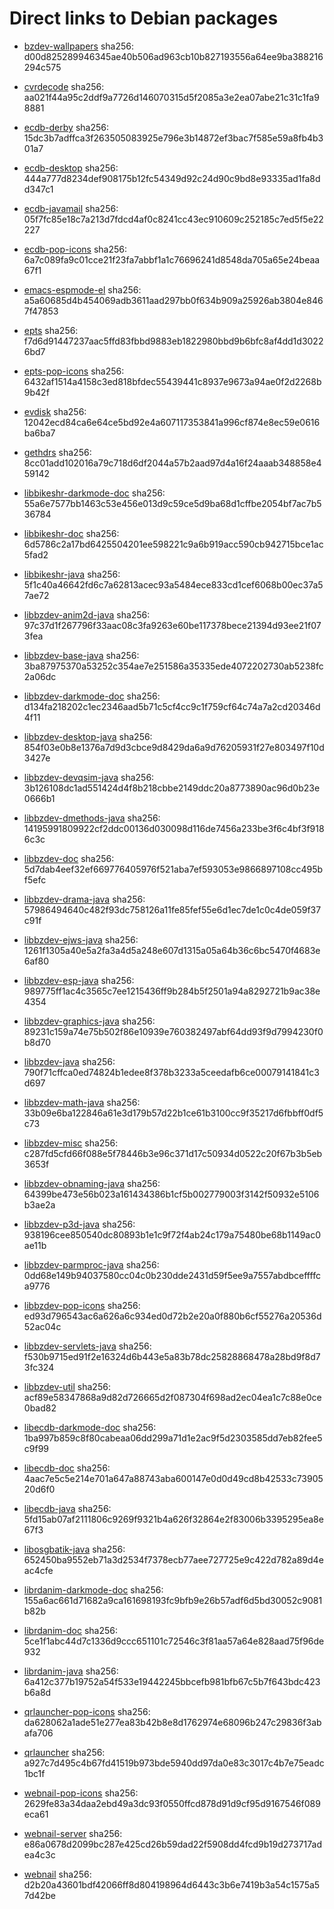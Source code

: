 # Direct links to Debian packages
 
  - [bzdev-wallpapers](./archive/pool/contrib/b/bzdev-wallpapers/bzdev-wallpapers_1.0.0_all.deb)
    sha256: d00d825289946345ae40b506ad963cb10b827193556a64ee9ba388216294c575
 
  - [cvrdecode](./archive/pool/contrib/c/cvrdecode/cvrdecode_1.2_all.deb)
    sha256: aa021f44a95c2ddf9a7726d146070315d5f2085a3e2ea07abe21c31c1fa98881
 
  - [ecdb-derby](./archive/pool/contrib/e/ecdb-derby/ecdb-derby_0.1.7_all.deb)
    sha256: 15dc3b7adffca3f263505083925e796e3b14872ef3bac7f585e59a8fb4b301a7
 
  - [ecdb-desktop](./archive/pool/contrib/e/ecdb-desktop/ecdb-desktop_0.1.7_all.deb)
    sha256: 444a777d8234def908175b12fc54349d92c24d90c9bd8e93335ad1fa8dd347c1
 
  - [ecdb-javamail](./archive/pool/contrib/e/ecdb-javamail/ecdb-javamail_0.1.7_all.deb)
    sha256: 05f7fc85e18c7a213d7fdcd4af0c8241cc43ec910609c252185c7ed5f5e22227
 
  - [ecdb-pop-icons](./archive/pool/contrib/e/ecdb-pop-icons/ecdb-pop-icons_0.1.7_all.deb)
    sha256: 6a7c089fa9c01cce21f23fa7abbf1a1c76696241d8548da705a65e24beaa67f1
 
  - [emacs-espmode-el](./archive/pool/contrib/e/emacs-espmode-el/emacs-espmode-el_1.1_all.deb)
    sha256: a5a60685d4b454069adb3611aad297bb0f634b909a25926ab3804e8467f47853
 
  - [epts](./archive/pool/contrib/e/epts/epts_1.1.29_all.deb)
    sha256: f7d6d91447237aac5ffd83fbbd9883eb1822980bbd9b6bfc8af4dd1d30226bd7
 
  - [epts-pop-icons](./archive/pool/contrib/e/epts-pop-icons/epts-pop-icons_1.1.29_all.deb)
    sha256: 6432af1514a4158c3ed818bfdec55439441c8937e9673a94ae0f2d2268b9b42f
 
  - [evdisk](./archive/pool/contrib/e/evdisk/evdisk_1.13.1_all.deb)
    sha256: 12042ecd84ca6e64ce5bd92e4a607117353841a996cf874e8ec59e0616ba6ba7
 
  - [gethdrs](./archive/pool/contrib/g/gethdrs/gethdrs_1.1.1_all.deb)
    sha256: 8cc01add102016a79c718d6df2044a57b2aad97d4a16f24aaab348858e459142
 
  - [libbikeshr-darkmode-doc](./archive/pool/contrib/libb/libbikeshr-darkmode-doc/libbikeshr-darkmode-doc_1.4.9_all.deb)
    sha256: 55a6e7577bb1463c53e456e013d9c59ce5d9ba68d1cffbe2054bf7ac7b536784
 
  - [libbikeshr-doc](./archive/pool/contrib/libb/libbikeshr-doc/libbikeshr-doc_1.4.9_all.deb)
    sha256: 6d5786c2a17bd6425504201ee598221c9a6b919acc590cb942715bce1ac5fad2
 
  - [libbikeshr-java](./archive/pool/contrib/libb/libbikeshr-java/libbikeshr-java_1.4.9_all.deb)
    sha256: 5f1c40a46642fd6c7a62813acec93a5484ece833cd1cef6068b00ec37a57ae72
 
  - [libbzdev-anim2d-java](./archive/pool/contrib/libb/libbzdev-anim2d-java/libbzdev-anim2d-java_2.1.40_all.deb)
    sha256: 97c37d1f267796f33aac08c3fa9263e60be117378bece21394d93ee21f073fea
 
  - [libbzdev-base-java](./archive/pool/contrib/libb/libbzdev-base-java/libbzdev-base-java_2.1.40_all.deb)
    sha256: 3ba87975370a53252c354ae7e251586a35335ede4072202730ab5238fc2a06dc
 
  - [libbzdev-darkmode-doc](./archive/pool/contrib/libb/libbzdev-darkmode-doc/libbzdev-darkmode-doc_2.1.40_all.deb)
    sha256: d134fa218202c1ec2346aad5b71c5cf4cc9c1f759cf64c74a7a2cd20346d4f11
 
  - [libbzdev-desktop-java](./archive/pool/contrib/libb/libbzdev-desktop-java/libbzdev-desktop-java_2.1.40_all.deb)
    sha256: 854f03e0b8e1376a7d9d3cbce9d8429da6a9d76205931f27e803497f10d3427e
 
  - [libbzdev-devqsim-java](./archive/pool/contrib/libb/libbzdev-devqsim-java/libbzdev-devqsim-java_2.1.40_all.deb)
    sha256: 3b126108dc1ad551424d4f8b218cbbe2149ddc20a8773890ac96d0b23e0666b1
 
  - [libbzdev-dmethods-java](./archive/pool/contrib/libb/libbzdev-dmethods-java/libbzdev-dmethods-java_2.1.40_all.deb)
    sha256: 14195991809922cf2ddc00136d030098d116de7456a233be3f6c4bf3f9186c3c
 
  - [libbzdev-doc](./archive/pool/contrib/libb/libbzdev-doc/libbzdev-doc_2.1.40_all.deb)
    sha256: 5d7dab4eef32ef669776405976f521aba7ef593053e9866897108cc495bf5efc
 
  - [libbzdev-drama-java](./archive/pool/contrib/libb/libbzdev-drama-java/libbzdev-drama-java_2.1.40_all.deb)
    sha256: 57986494640c482f93dc758126a11fe85fef55e6d1ec7de1c0c4de059f37c91f
 
  - [libbzdev-ejws-java](./archive/pool/contrib/libb/libbzdev-ejws-java/libbzdev-ejws-java_2.1.40_all.deb)
    sha256: 1261f1305a40e5a2fa3a4d5a248e607d1315a05a64b36c6bc5470f4683e6af80
 
  - [libbzdev-esp-java](./archive/pool/contrib/libb/libbzdev-esp-java/libbzdev-esp-java_2.1.40_all.deb)
    sha256: 989775ff1ac4c3565c7ee1215436ff9b284b5f2501a94a8292721b9ac38e4354
 
  - [libbzdev-graphics-java](./archive/pool/contrib/libb/libbzdev-graphics-java/libbzdev-graphics-java_2.1.40_all.deb)
    sha256: 89231c159a74e75b502f86e10939e760382497abf64dd93f9d7994230f0b8d70
 
  - [libbzdev-java](./archive/pool/contrib/libb/libbzdev-java/libbzdev-java_2.1.40_all.deb)
    sha256: 790f71cffca0ed74824b1edee8f378b3233a5ceedafb6ce00079141841c3d697
 
  - [libbzdev-math-java](./archive/pool/contrib/libb/libbzdev-math-java/libbzdev-math-java_2.1.40_all.deb)
    sha256: 33b09e6ba122846a61e3d179b57d22b1ce61b3100cc9f35217d6fbbff0df5c73
 
  - [libbzdev-misc](./archive/pool/contrib/libb/libbzdev-misc/libbzdev-misc_2.1.40_all.deb)
    sha256: c287fd5cfd66f088e5f78446b3e96c371d17c50934d0522c20f67b3b5eb3653f
 
  - [libbzdev-obnaming-java](./archive/pool/contrib/libb/libbzdev-obnaming-java/libbzdev-obnaming-java_2.1.40_all.deb)
    sha256: 64399be473e56b023a161434386b1cf5b002779003f3142f50932e5106b3ae2a
 
  - [libbzdev-p3d-java](./archive/pool/contrib/libb/libbzdev-p3d-java/libbzdev-p3d-java_2.1.40_all.deb)
    sha256: 938196cee850540dc80893b1e1c9f72f4ab24c179a75480be68b1149ac0ae11b
 
  - [libbzdev-parmproc-java](./archive/pool/contrib/libb/libbzdev-parmproc-java/libbzdev-parmproc-java_2.1.40_all.deb)
    sha256: 0dd68e149b94037580cc04c0b230dde2431d59f5ee9a7557abdbceffffca9776
 
  - [libbzdev-pop-icons](./archive/pool/contrib/libb/libbzdev-pop-icons/libbzdev-pop-icons_2.1.40_all.deb)
    sha256: ed93d796543ac6a626a6c934ed0d72b2e20a0f880b6cf55276a20536d52ac04c
 
  - [libbzdev-servlets-java](./archive/pool/contrib/libb/libbzdev-servlets-java/libbzdev-servlets-java_2.1.40_all.deb)
    sha256: f530b9715ed91f2e16324d6b443e5a83b78dc25828868478a28bd9f8d73fc324
 
  - [libbzdev-util](./archive/pool/contrib/libb/libbzdev-util/libbzdev-util_2.1.40_all.deb)
    sha256: acf89e58347868a9d82d726665d2f087304f698ad2ec04ea1c7c88e0ce0bad82
 
  - [libecdb-darkmode-doc](./archive/pool/contrib/libe/libecdb-darkmode-doc/libecdb-darkmode-doc_0.1.7_all.deb)
    sha256: 1ba997b859c8f80cabeaa06dd299a71d1e2ac9f5d2303585dd7eb82fee5c9f99
 
  - [libecdb-doc](./archive/pool/contrib/libe/libecdb-doc/libecdb-doc_0.1.7_all.deb)
    sha256: 4aac7e5c5e214e701a647a88743aba600147e0d0d49cd8b42533c7390520d6f0
 
  - [libecdb-java](./archive/pool/contrib/libe/libecdb-java/libecdb-java_0.1.7_all.deb)
    sha256: 5fd15ab07af2111806c9269f9321b4a626f32864e2f83006b3395295ea8e67f3
 
  - [libosgbatik-java](./archive/pool/contrib/libo/libosgbatik-java/libosgbatik-java_0.4.2_all.deb)
    sha256: 652450ba9552eb71a3d2534f7378ecb77aee727725e9c422d782a89d4eac4cfe
 
  - [librdanim-darkmode-doc](./archive/pool/contrib/libr/librdanim-darkmode-doc/librdanim-darkmode-doc_1.4.13_all.deb)
    sha256: 155a6ac661d71682a9ca161698193fc9bfb9e26b57adf6d5bd30052c9081b82b
 
  - [librdanim-doc](./archive/pool/contrib/libr/librdanim-doc/librdanim-doc_1.4.13_all.deb)
    sha256: 5ce1f1abc44d7c1336d9ccc651101c72546c3f81aa57a64e828aad75f96de932
 
  - [librdanim-java](./archive/pool/contrib/libr/librdanim-java/librdanim-java_1.4.13_all.deb)
    sha256: 6a412c377b19752a54f533e19442245bbcefb981bfb67c5b7f643bdc423b6a8d
 
  - [qrlauncher-pop-icons](./archive/pool/contrib/q/qrlauncher-pop-icons/qrlauncher-pop-icons_1.14_all.deb)
    sha256: da628062a1ade51e277ea83b42b8e8d1762974e68096b247c29836f3abafa706
 
  - [qrlauncher](./archive/pool/contrib/q/qrlauncher/qrlauncher_1.14_all.deb)
    sha256: a927c7d495c4b67fd41519b973bde5940dd97da0e83c3017c4b7e75eadc1bc1f
 
  - [webnail-pop-icons](./archive/pool/contrib/w/webnail-pop-icons/webnail-pop-icons_1.6.27_all.deb)
    sha256: 2629fe83a34daa2ebd49a3dc93f0550ffcd878d91d9cf95d9167546f089eca61
 
  - [webnail-server](./archive/pool/contrib/w/webnail-server/webnail-server_1.6.27_all.deb)
    sha256: e86a0678d2099bc287e425cd26b59dad22f5908dd4fcd9b19d273717adea4c3c
 
  - [webnail](./archive/pool/contrib/w/webnail/webnail_1.6.27_all.deb)
    sha256: d2b20a43601bdf42066ff8d804198964d6443c3b6e7419b3a54c1575a57d42be
